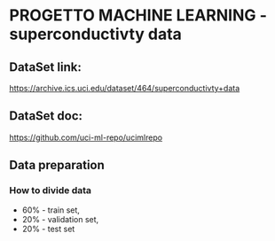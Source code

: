# PROGETTO MACHINE LEARNING - superconductivty data

## DataSet link: 
https://archive.ics.uci.edu/dataset/464/superconductivty+data
## DataSet doc: 
https://github.com/uci-ml-repo/ucimlrepo
## Data preparation
### How to divide data 
- 60% - train set,
- 20% - validation set,
- 20% - test set
